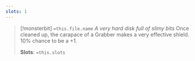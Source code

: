 ```yaml
---
slots: 1
---
```


> [!monsterbit] `=this.file.name`
>*A very hard disk full of slimy bits*
> Once cleaned up, the carapace of a Grabber makes a very effective shield. 10% chance to be a +1.
> 
> **Slots**: `=this.slots`
